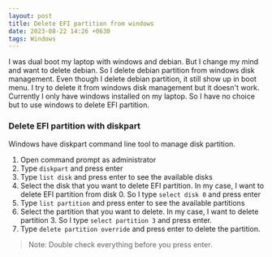 ```yaml
---
layout: post
title: Delete EFI partition from windows
date: 2023-08-22 14:26 +0630
tags: Windows
---
```


I was dual boot my laptop with windows and debian. 
But I change my mind and want to delete debian. 
So I delete debian partition from windows disk management. 
Even though I delete debian partition, it still show up in boot menu.
I try to delete it from windows disk management but it doesn't work.
Currently I only have windows installed on my laptop. 
So I have no choice but to use windows to delete EFI partition.

### Delete EFI partition with diskpart

Windows have diskpart command line tool to manage disk partition.

1. Open command prompt as administrator
2. Type `diskpart` and press enter
3. Type `list disk` and press enter to see the available disks
4. Select the disk that you want to delete EFI partition. In my case, I want to delete EFI partition from disk 0. So I type `select disk 0` and press enter
5. Type `list partition` and press enter to see the available partitions
6. Select the partition that you want to delete. In my case, I want to delete partition 3. 
So I type `select partition 3` and press enter.
7. Type `delete partition override` and press enter to delete the partition.

> Note: Double check everything before you press enter. 
